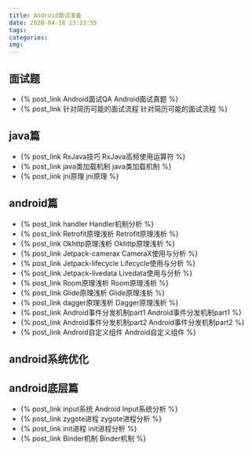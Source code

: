 ```yaml
---
title: Android面试准备
date: 2020-04-18 13:23:55
tags:
categories:
img:
---
```


## 面试题

- {% post_link Android面试QA Android面试真题 %}
- {% post_link 针对简历可能的面试流程 针对简历可能的面试流程 %}

## java篇

- {% post_link RxJava技巧 RxJava高频使用运算符 %}
- {% post_link java类加载机制 java类加载机制 %}
- {% post_link jni原理 jni原理 %}

## android篇

- {% post_link handler Handler机制分析 %}
- {% post_link Retrofit原理浅析 Retrofit原理浅析 %}
- {% post_link Okhttp原理浅析 Okhttp原理浅析 %}
- {% post_link Jetpack-camerax CameraX使用与分析 %}
- {% post_link Jetpack-lifecycle Lifecycle使用与分析 %}
- {% post_link Jetpack-livedata Livedata使用与分析 %}
- {% post_link Room原理浅析 Room原理浅析 %}
- {% post_link Glide原理浅析 Glide原理浅析 %}
- {% post_link dagger原理浅析 Dagger原理浅析 %}
- {% post_link Android事件分发机制part1 Android事件分发机制part1 %}
- {% post_link Android事件分发机制part2 Android事件分发机制part2 %}
- {% post_link Android自定义组件 Android自定义组件 %}

## android系统优化

## android底层篇

- {% post_link input系统 Android Input系统分析 %}  
- {% post_link zygote进程 zygote进程分析 %}  
- {% post_link init进程 init进程分析 %}  
- {% post_link Binder机制 Binder机制 %}  
